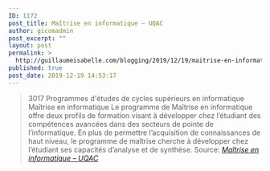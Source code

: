 ```yaml
---
ID: 1172
post_title: Maîtrise en informatique – UQAC
author: gicomadmin
post_excerpt: ""
layout: post
permalink: >
  http://guillaumeisabelle.com/blogging/2019/12/19/maitrise-en-informatique-uqac/
published: true
post_date: 2019-12-19 14:53:17
---
```

> 3017 Programmes d'études de cycles supérieurs en informatique Maîtrise en informatique Le programme de Maîtrise en informatique offre deux profils de formation visant à développer chez l’étudiant des compétences avancées dans des secteurs de pointe de l’informatique. En plus de permettre l’acquisition de connaissances de haut niveau, le programme de maîtrise cherche à développer chez l’étudiant ses capacités d’analyse et de synthèse. Source: *[Maîtrise en informatique – UQAC][1]*

 [1]: https://www.uqac.ca/programme/3017-maitrise-en-informatique/